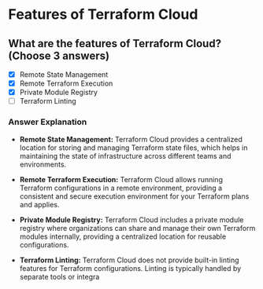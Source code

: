 # Features of Terraform Cloud

## What are the features of Terraform Cloud? (Choose 3 answers)

- [x] Remote State Management
- [x] Remote Terraform Execution
- [x] Private Module Registry
- [ ] Terraform Linting

### Answer Explanation

- **Remote State Management:** Terraform Cloud provides a centralized location for storing and managing Terraform state files, which helps in maintaining the state of infrastructure across different teams and environments.

- **Remote Terraform Execution:** Terraform Cloud allows running Terraform configurations in a remote environment, providing a consistent and secure execution environment for your Terraform plans and applies.

- **Private Module Registry:** Terraform Cloud includes a private module registry where organizations can share and manage their own Terraform modules internally, providing a centralized location for reusable configurations.

- **Terraform Linting:** Terraform Cloud does not provide built-in linting features for Terraform configurations. Linting is typically handled by separate tools or integra
